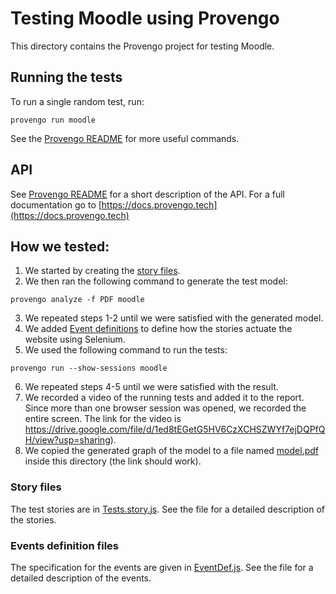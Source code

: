 # Testing Moodle using Provengo
This directory contains the Provengo project for testing Moodle.



## Running the tests
To run a single random test, run:
```shell 
provengo run moodle
```

See the [Provengo README](moodle/README.md) for more useful commands.

## API
See [Provengo README](moodle/README.md) for a short description of the API.
For a full documentation go to [https://docs.provengo.tech](https://docs.provengo.tech)

## How we tested:
1. We started by creating the [story files](moodle/spec/js/MoodleForum.story.js).
2. We then ran the following command to generate the test model:
```shell
provengo analyze -f PDF moodle   
```
3. We repeated steps 1-2 until we were satisfied with the generated model.
4. We added [Event definitions](moodle/spec/js/MoodleForum.EventDef.js) to define how the stories actuate the website using Selenium.
5. We used the following command to run the tests:
```shell
provengo run --show-sessions moodle
```
6. We repeated steps 4-5 until we were satisfied with the result.
7. We recorded a video of the running tests and added it to the report. Since more than one browser session was opened, we recorded the entire screen. The link for the video is https://drive.google.com/file/d/1ed8tEGetG5HV6CzXCHSZWYf7ejDQPfQH/view?usp=sharing).
8. We copied the generated graph of the model to a file named [model.pdf](model.pdf) inside this directory (the link should work).

### Story files
The test stories are in [Tests.story.js](moodle/spec/js/MoodleForum.story.js). See the file for a detailed description of the stories.


### Events definition files
The specification for the events are given in [EventDef.js](moodle/spec/js/MoodleForum.EventDef.js). See the file for a detailed description of the events.


